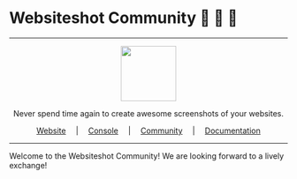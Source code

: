 # Websiteshot Community 🦄 🌈 💬

<hr />

<div align="center">
    <a href="https://websiteshot.app/">
        <img src="https://websiteshot-docs.s3.eu-central-1.amazonaws.com/logopublicsmall.png" width="100">
    </a>
</div>

<div align="center">
<p>Never spend time again to create awesome screenshots of your websites.</p>
</div>

<div align="center">
<a style="margin: 1em;" href="https://websiteshot.app">Website</a> | <a style="margin: 1em;" href="https://console.websiteshot.app">Console</a> | <a style="margin: 1em;" href="https://github.com/websiteshot/community/discussions">Community</a> | <a style="margin: 1em;" href="https://docs.websiteshot.app">Documentation</a>
</div>

<hr />

Welcome to the Websiteshot Community! We are looking forward to a lively exchange!

